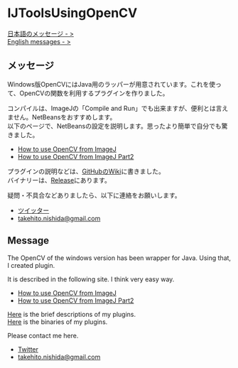# IJToolsUsingOpenCV
[日本語のメッセージ - >](#ja)  
[English messages - >](#eng)  

## <a name="ja">メッセージ

Windows版OpenCVにはJava用のラッパーが用意されています。これを使って、OpenCVの関数を利用するプラグインを作りました。

コンパイルは、ImageJの「Compile and Run」でも出来ますが、便利とは言えません。NetBeansをおすすめします。  
以下のページで、NetBeansの設定を説明します。思ったより簡単で自分でも驚きました。

* [How to use OpenCV from ImageJ](https://github.com/WAKU-TAKE-A/IJToolsUsingOpenCV/wiki/HowToCmpile01_ja)
* [How to use OpenCV from ImageJ Part2](https://github.com/WAKU-TAKE-A/IJToolsUsingOpenCV/wiki/HowToCmpile02_ja)

プラグインの説明などは、[GitHubのWiki](https://github.com/WAKU-TAKE-A/IJToolsUsingOpenCV/wiki)に書きました。  
バイナリーは、[Release](https://github.com/WAKU-TAKE-A/IJToolsUsingOpenCV/releases)にあります。

疑問・不具合などありましたら、以下に連絡をお願いします。
* [ツイッター](https://twitter.com/WAKU_TAKE_A?lang=ja)
* <takehito.nishida@gmail.com>

## <a name="eng">Message

The OpenCV of the windows version has been wrapper for Java. Using that, I created plugin.

It is described in the following site. I think very easy way.

* [How to use OpenCV from ImageJ](https://github.com/WAKU-TAKE-A/IJToolsUsingOpenCV/wiki/HowToCmpile01_en)
* [How to use OpenCV from ImageJ Part2](https://github.com/WAKU-TAKE-A/IJToolsUsingOpenCV/wiki/HowToCmpile02_en)

[Here](https://github.com/WAKU-TAKE-A/IJToolsUsingOpenCV/wiki/Home_en) is the brief descriptions of my plugins.  
[Here](https://github.com/WAKU-TAKE-A/IJToolsUsingOpenCV/releases) is the binaries of my plugins.

Please contact me here.

* [Twitter](https://twitter.com/WAKU_TAKE_A?lang=en)
* <takehito.nishida@gmail.com>
